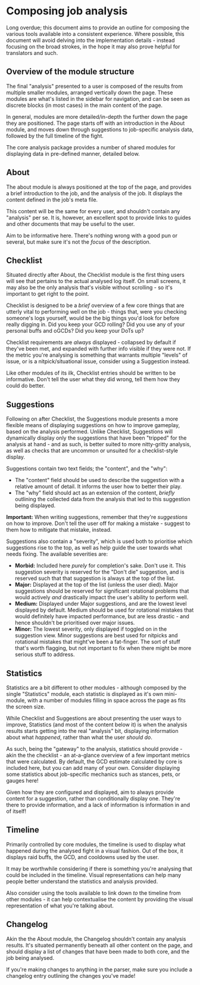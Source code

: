 # Composing job analysis

Long overdue; this document aims to provide an outline for composing the various tools available into a consistent experience. Where possible, this document will avoid delving into the implementation details - instead focusing on the broad strokes, in the hope it may also prove helpful for translators and such.

## Overview of the module structure

The final "analysis" presented to a user is composed of the results from multiple smaller modules, arranged vertically down the page. These modules are what's listed in the sidebar for navigation, and can be seen as discrete blocks (in most cases) in the main content of the page.

In general, modules are more detailed/in-depth the further down the page they are positioned. The page starts off with an introduction in the About module, and moves down through suggestions to job-specific analysis data, followed by the full timeline of the fight.

The core analysis package provides a number of shared modules for displaying data in pre-defined manner, detailed below.

## About

The about module is always positioned at the top of the page, and provides a brief introduction to the job, and the analysis of the job. It displays the content defined in the job's meta file.

This content will be the same for every user, and shouldn't contain any "analysis" per se. It is, however, an excellent spot to provide links to guides and other documents that may be useful to the user.

Aim to be informative here. There's nothing wrong with a good pun or several, but make sure it's not the _focus_ of the description.

## Checklist

Situated directly after About, the Checklist module is the first thing users will see that pertains to the actual analysed log itself. On small screens, it may also be the only analysis that's visible without scrolling - so it's important to get right to the point.

Checklist is designed to be a _brief_ overview of a few core things that are utterly vital to performing well on the job - things that, were you checking someone's logs yourself, would be the big things you'd look for before really digging in. Did you keep your GCD rolling? Did you use any of your personal buffs and oGCDs? Did you keep your DoTs up?

Checklist requirements are _always_ displayed - collapsed by default if they've been met, and expanded with further info visible if they were not. If the metric you're analysing is something that warrants multiple "levels" of issue, or is a nitpick/situational issue, consider using a Suggestion instead.

Like other modules of its ilk, Checklist entries should be written to be informative. Don't tell the user what they did wrong, tell them how they could do better.

## Suggestions

Following on after Checklist, the Suggestions module presents a more flexible means of displaying suggestions on how to improve gameplay, based on the analysis performed. Unlike Checklist, Suggestions will dynamically display only the suggestions that have been "tripped" for the analysis at hand - and as such, is better suited to more nitty-gritty analysis, as well as checks that are uncommon or unsuited for a checklist-style display.

Suggestions contain two text fields; the "content", and the "why":

- The "content" field should be used to describe the suggestion with a relative amount of detail. It informs the user how to better their play.
- The "why" field should act as an extension of the content, _briefly_ outlining the collected data from the analysis that led to this suggestion being displayed.

**Important:** When writing suggestions, remember that they're _suggestions_ on how to improve. Don't tell the user off for making a mistake - suggest to them how to mitigate that mistake, instead.

Suggestions also contain a "severity", which is used both to prioritise which suggestions rise to the top, as well as help guide the user towards what needs fixing. The available severities are:

- **Morbid:** Included here _purely_ for completion's sake. Don't use it. This suggestion severity is reserved for the "Don't die" suggestion, and is reserved such that that suggestion is always at the top of the list.
- **Major:** Displayed at the top of the list (unless the user died). Major suggestions should be reserved for significant rotational problems that would actively _and_ drastically impact the user's ability to perform well.
- **Medium:** Displayed under Major suggestions, and are the lowest level displayed by default. Medium should be used for rotational mistakes that would definitely have impacted performance, but are less drastic - and hence shouldn't be prioritised over major issues.
- **Minor:** The lowest severity, only displayed if toggled on in the suggestion view. Minor suggestions are best used for nitpicks and rotational mistakes that might've been a fat-finger. The sort of stuff that's worth flagging, but not important to fix when there might be more serious stuff to address.

## Statistics

Statistics are a bit different to other modules - although composed by the single "Statistics" module, each statistic is displayed as it's own mini-module, with a number of modules filling in space across the page as fits the screen size.

While Checklist and Suggestions are about presenting the user ways to improve, Statistics (and most of the content below it) is when the analysis results starts getting into the real "analysis" bit, displaying information about what _happened_, rather than what the user _should do_.

As such, being the "gateway" to the analysis, statistics should provide - akin the the checklist - an at-a-glance overview of a few important metrics that were calculated. By default, the GCD estimate calculated by core is included here, but you can add many of your own. Consider displaying some statistics about job-specific mechanics such as stances, pets, or gauges here!

Given how they are configured and displayed, aim to always provide content for a suggestion, rather than conditionally display one. They're there to provide information, and a lack of information is information in and of itself!

## Timeline

Primarily controlled by core modules, the timeline is used to display what happened during the analysed fight in a visual fashion. Out of the box, it displays raid buffs, the GCD, and cooldowns used by the user.

It may be worthwhile considering if there is something you're analysing that could be included in the timeline. Visual representations can help many people better understand the statistics and analysis provided.

Also consider using the tools available to link down _to_ the timeline from other modules - it can help contextualise the content by providing the visual representation of what you're talking about.

## Changelog

Akin the the About module, the Changelog shouldn't contain any analysis results. It's situated permanently beneath all other content on the page, and should display a list of changes that have been made to both core, and the job being analysed.

If you're making changes to anything in the parser, make sure you include a changelog entry outlining the changes you've made!
